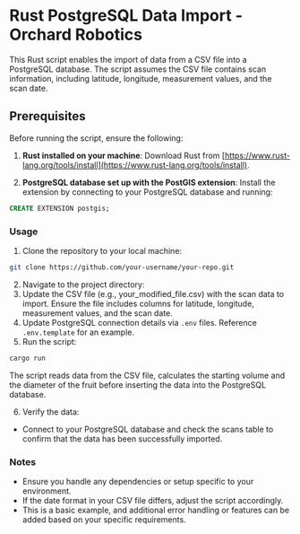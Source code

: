 # Rust PostgreSQL Data Import - Orchard Robotics

This Rust script enables the import of data from a CSV file into a PostgreSQL database. The script assumes the CSV file contains scan information, including latitude, longitude, measurement values, and the scan date.

## Prerequisites

Before running the script, ensure the following:

1. **Rust installed on your machine**: Download Rust from [https://www.rust-lang.org/tools/install](https://www.rust-lang.org/tools/install).

2. **PostgreSQL database set up with the PostGIS extension**: Install the extension by connecting to your PostgreSQL database and running:

```sql
CREATE EXTENSION postgis;
```

### Usage

1. Clone the repository to your local machine:

```bash
git clone https://github.com/your-username/your-repo.git
```

2. Navigate to the project directory:
3. Update the CSV file (e.g., your_modified_file.csv) with the scan data to import. Ensure the file includes columns for latitude, longitude, measurement values, and the scan date.
4. Update PostgreSQL connection details via `.env` files. Reference `.env.template` for an example.
5. Run the script:

```bash
cargo run
```

The script reads data from the CSV file, calculates the starting volume and the diameter
of the fruit before inserting the data into the PostgreSQL database.

6. Verify the data:
  - Connect to your PostgreSQL database and check the scans table to confirm that the data has been successfully imported.

### Notes
* Ensure you handle any dependencies or setup specific to your environment.
* If the date format in your CSV file differs, adjust the script accordingly.
* This is a basic example, and additional error handling or features can be added based on your specific requirements.
